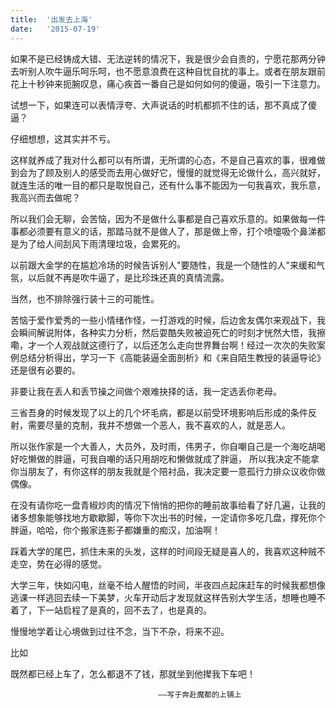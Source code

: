 ```yaml
---
title:  '出发去上海'
date:   '2015-07-19'
---
```


如果不是已经铸成大错、无法逆转的情况下，我是很少会自责的，宁愿花那两分钟去听别人吹牛逼乐呵乐呵，也不愿意浪费在这种自忧自扰的事上。或者在朋友跟前花上十秒钟来扼腕叹息，痛心疾首一番自己是如何如何的傻逼，吸引一下注意力。

试想一下，如果连可以表情浮夸、大声说话的时机都抓不住的话，那不真成了傻逼？

仔细想想，这其实并不亏。

这样就养成了我对什么都可以有所谓，无所谓的心态，不是自己喜欢的事，很难做到会为了顾及别人的感受而去用心做好它，慢慢的就觉得无论做什么，高兴就好，就连生活的唯一目的都只是取悦自己，还有什么事不能因为一句我喜欢，我乐意，我高兴而去做呢？

所以我们会无聊，会苦恼，因为不是做什么事都是自己喜欢乐意的。如果做每一件事都必须要有意义的话，那踏马就不是做人了，那是做上帝，打个喷嚏吸个鼻涕都是为了给人间刮风下雨清理垃圾，会累死的。

以前跟大金学的在尴尬冷场的时候告诉别人"要随性，我是一个随性的人"来缓和气氛，以后就不再是吹牛逼了，是比珍珠还真的真情流露。

当然，也不排除强行装十三的可能性。

苦恼于爱作爱秀的一些小情绪作怪，一打游戏的时候，后边舍友偶尔来观战下，我会瞬间解说附体，各种实力分析，然后耍酷失败被迫死亡的时刻才恍然大悟，我擦嘞，才一个人观战就这德行了，以后还怎么走向世界舞台啊！经过一次次的失败案例总结分析得出，学习一下《高能装逼全面剖析》和《来自陌生教授的装逼导论》还是很有必要的。

非要让我在丢人和丢节操之间做个艰难抉择的话，我一定选丢你老母。

三省吾身的时候发现了以上的几个坏毛病，都是以前受环境影响后形成的条件反射，需要尽量的克制，我并不想做一个恶人，我不喜欢的人，就是恶人。

所以张作家是一个大善人，大员外，及时雨，伟男子，你自嘲自己是一个海吃胡喝好吃懒做的胖逼，可我自嘲的话只用胡吃和懒做就成了胖逼，
所以我决定不能拿你当朋友了，有你这样的朋友我就是个陪衬品，我决定要一意孤行力排众议收你做偶像。

在没有请你吃一盘青椒炒肉的情况下悄悄的把你的睡前故事给看了好几遍，让我的诸多想象能够找地方歇歇脚，等你下次出书的时候，一定请你多吃几盘，撑死你个胖逼，哈哈，你个搬家连影子都嫌重的痴汉，加油啊！

踩着大学的尾巴，抓住未来的头发，这样的时间段无疑是喜人的，我喜欢这种贼不走空，势在必得的感觉。

大学三年，快如闪电，丝毫不给人醒悟的时间，半夜四点起床赶车的时候我都想像逃课一样逃回去续一下美梦，火车开动后才发现就这样告别大学生活，想睡也睡不着了，下一站启程了是真的，回不去了，也是真的。

慢慢地学着让心境做到过往不念，当下不杂，将来不迎。

比如

既然都已经上车了，怎么都退不了钱，那就坐到他撵我下车吧！
                                       
                                     ——写于奔赴魔都的上铺上
